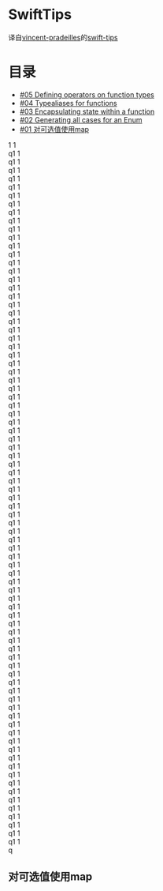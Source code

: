 # SwiftTips

译自[vincent-pradeilles](https://github.com/vincent-pradeilles)的[swift-tips](https://github.com/vincent-pradeilles/swift-tips)

# 目录


* [#05 Defining operators on function types](#defining-operators-on-function-types)
* [#04 Typealiases for functions](#typealiases-for-functions)
* [#03 Encapsulating state within a function](#encapsulating-state-within-a-function)
* [#02 Generating all cases for an Enum](#generating-all-cases-for-an-enum)
* [#01 对可选值使用map](#对可选值使用map)

1
1    
q1
1    
q1
1    
q1
1    
q1
1    
q1
1    
q1
1    
q1
1    
q1
1    
q1
1    
q1
1    
q1
1    
q1
1    
q1
1    
q1
1    
q1
1    
q1
1    
q1
1    
q1
1    
q1
1    
q1
1    
q1
1    
q1
1    
q1
1    
q1
1    
q1
1    
q1
1    
q1
1    
q1
1    
q1
1    
q1
1    
q1
1    
q1
1    
q1
1    
q1
1    
q1
1    
q1
1    
q1
1    
q1
1    
q1
1    
q1
1    
q1
1    
q1
1    
q1
1    
q1
1    
q1
1    
q1
1    
q1
1    
q1
1    
q1
1    
q1
1    
q1
1    
q1
1    
q1
1    
q1
1    
q1
1    
q1
1    
q1
1    
q1
1    
q1
1    
q1
1    
q1
1    
q1
1    
q1
1    
q1
1    
q1
1    
q1
1    
q1
1    
q1
1    
q1
1    
q1
1    
q1
1    
q1
1    
q1
1    
q1
1    
q1
1    
q1
1    
q1
1    
q1
1    
q1
1    
q1
1    
q1
1    
q1
1    
q1
1    
q
## 对可选值使用map

